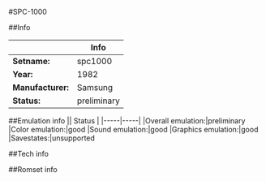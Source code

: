 #SPC-1000

##Info

||Info|
|-----|-----|
|**Setname:**|spc1000
|**Year:**|1982
|**Manufacturer:**|Samsung
|**Status:**|preliminary

##Emulation info
|| Status |
|-----|-----|
|Overall emulation:|preliminary
|Color emulation:|good
|Sound emulation:|good
|Graphics emulation:|good
|Savestates:|unsupported

##Tech info

##Romset info

<!--- START OF EDITED COMMENT DO NOT TOUCH TEXT ABOVE-->
